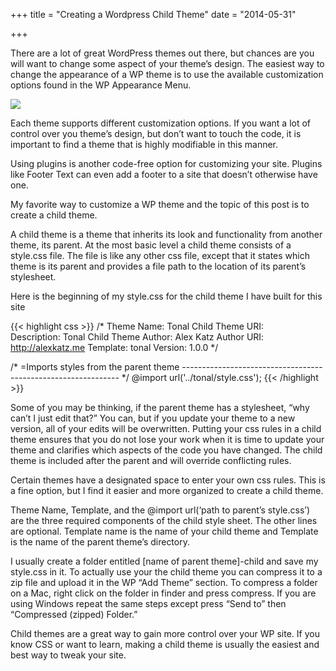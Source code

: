 +++
title = "Creating a Wordpress Child Theme"
date = "2014-05-31"

+++

There are a lot of great WordPress themes out there, but chances are you will want to change some aspect of your theme’s design.  The easiest way to change the appearance of a WP theme is to use the available customization options found in the WP Appearance Menu.

<img class="full-img" src="/img/creating-a-wordpress-child-theme/customize-menu.png" />


Each theme supports different customization options.  If you want a lot of control over you theme’s design, but don’t want to touch the code, it is important to find a theme that is highly modifiable in this manner.

Using plugins is another code-free option for customizing your site. Plugins like Footer Text can even add a footer to a site that doesn’t otherwise have one.


My favorite way to customize a WP theme and the topic of this post is to create a child theme.

A child theme is a theme that inherits its look and functionality from another theme, its parent.  At the most basic level a child theme consists of a style.css file.  The file is like any other css file, except that it states which theme is its parent and provides a file path to the location of its parent’s stylesheet.

Here is the beginning of my style.css for the child theme I have built for this site

{{< highlight css >}}
/*
 Theme Name:     Tonal Child
 Theme URI:    
 Description:    Tonal Child Theme
 Author:         Alex Katz
 Author URI:     http://alexkatz.me
 Template:       tonal
 Version:        1.0.0
*/

/* =Imports styles from the parent theme
-------------------------------------------------------------- */
@import url('../tonal/style.css');
{{< /highlight >}}

Some of you may be thinking, if the parent theme has a stylesheet, “why can’t I just edit that?” You can, but if you update your theme to a new version, all of your edits will be overwritten. Putting your css rules in a child theme ensures that you do not lose your work when it is time to update your theme and clarifies which aspects of the code you have changed.  The child theme is included after the parent and will override conflicting rules.

Certain themes have a designated space to enter your own css rules. This is a fine option, but I find it easier and more organized to create a child theme.

Theme Name, Template, and the @import url(‘path to parent’s style.css’) are the three required components of the child style sheet. The other lines are optional. Template name is the name of your child theme and Template is the name of the parent theme’s directory.

I usually create a folder entitled [name of parent theme]-child and save my style.css in it.  To actually use your the child theme you can compress it to a zip file and upload it in the WP “Add Theme” section.  To compress a folder on a Mac, right click on the folder in finder and press compress.  If you are using Windows repeat the same steps except press “Send to” then “Compressed (zipped) Folder.”

Child themes are a great way to gain more control over your WP site.  If you know CSS or want to learn, making a child theme is usually the easiest and best way to tweak your site.
